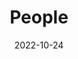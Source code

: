 ---
title: People
date: 2022-10-24

type: landing

sections:
  - block: people
    content:
      title: Meet the Team
      # Choose which groups/teams of users to display.
      #   Edit `user_groups` in each user's profile to add them to one or more of these groups.
      user_groups:
          - Directors
#          - Researchers
          - Research Scientists
#          - SCCJ Faculty Affiliates
          - Grad Students
#          - External Affiliates
          - Alumni
#      sort_by: Params.last_name
      sort_by: weight
      sort_ascending: true
    design:
      show_interests: false
      show_role: true
      show_social: true
---